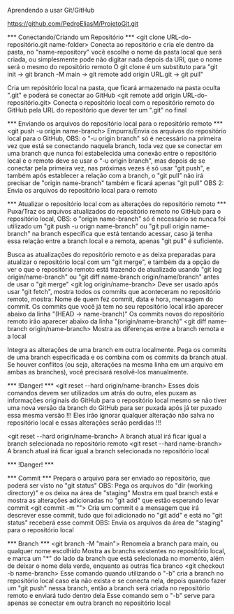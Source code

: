 Aprendendo a usar Git/GitHub

https://github.com/PedroEliasM/ProjetoGit.git


*** Conectando/Criando um Repositório ***
<git clone URL-do-repositório.git name-folder> Conecta ao repositório e cria ele dentro da pasta, no "name-repository" você escolhe o
nome da pasta local que será criada, ou simplesmente pode não digitar nada depois da URl, que o nome será o mesmo do repositório remoto
O git clone é um substituto para "git init -> git branch -M main -> git remote add origin URL.git -> git pull"

<git init> Cria um repósitório local na pasta, que ficará armazenado na pasta oculta ".git" e poderá se conectar ao GitHub
<git remote add origin URL-do-repositório.git> Conecta o repositório local com o repositório remoto do GitHub  pela URL do repositório
que dever ter um ".git" no final


*** Enviando os arquivos do repositório local para o repositório remoto ***
<git push -u origin name-branch> Empurra/Envia os arquivos do repositório local para o GitHub,
OBS: o "-u origin branch" só é necessário na primeira vez que está se conectando naquela branch, toda vez que se conectar em uma branch
que nunca foi estabelecida uma conexão entre o repositório local e o remoto deve se usar o "-u origin branch", mas depois de se conectar
pela primeira vez, nas próximas vezes é só usar "git push", e também após establecer a relação com a branch, o "git pull" não irá precisar
de "origin name-branch" também e ficará apenas "git pull"
OBS 2: Envia os arquivos do repositório local para o remoto


*** Atualizar o repositório local com as alterações do repositório remoto ***
<git pull origin name-branch> Puxa/Traz os arquivos atualizados do repositório remoto no GitHub para o repositório local,
OBS: o "origin name-branch" só é necessário se nunca foi utilizado um "git push -u orign name-branch" ou "git pull origin name-branch"
na branch específica que está tentando acessar, caso já tenha essa relação entre a branch local e a remota, apenas "git pull" é suficiente.

<git fetch> Busca as atualizações do repositório remoto e as deixa preparadas para atualizar o repositório local com um "git merge",
e também da a opção de ver o que o repositório remoto está trazendo de atualizado usando "git log origin/name-branch" ou
"git diff name-branch origin/name/branch" antes de usar o "git merge"
<git log origin/name-branch> Deve ser usado após usar "git fetch", mostra todos os commits que aconteceram no repositório remoto,
mostra: Nome de quem fez commit, data e hora, mensagem do commit.
Os commits que você já tem no seu repositório local irão aparecer abaixo da linha "(HEAD -> name-branch)"
Os commits novos do repositório remoto irão aparecer abaixo da linha "(origin/name-branch)"
<git diff name-branch origin/name-branch> Mostra as diferenças entre a branch remota e a local

<git merge> Integra as alterações de uma branch em outra localmente. Pega os commits de uma branch especificada e os combina com os
commits da branch atual. Se houver conflitos (ou seja, alterações na mesma linha em um arquivo em ambas as branches), você precisará
resolvê-los manualmente.

*** !Danger! ***
<git fetch origin name-branch>
<git reset --hard origin/name-branch>
Esses dois comandos devem ser utilizados um atrás do outro, eles puxam as informações originais do GitHub para o repositório local mesmo se não tiver uma nova versão da branch do GitHub para ser puxada após já ter puxado essa mesma versão
!!! Eles irão ignorar qualquer alteração não salva no repositório local e essas alterações serão perdidas !!!

<git reset --hard origin/name-branch> A branch atual irá ficar igual a branch selecionada no repositório remoto
<git reset --hard name-branch> A branch atual irá ficar igual a branch selecionada no repositório local

*** !Danger! ***


*** Commit ***
<git add> Prepara o arquivo para ser enviado ao repositório, que poderá ser visto no "git status"
OBS: Pega os arquivos do "dir (working directory)" e os deixa na área de "staging"
<git status> Mostra em qual branch está e mostra as alterações adicionadas no "git add" que estão esperando levar commit
<git commit -m ""> Cria um commit e a mensagem que irá descrever esse commit, tudo que foi adicionado no "git add" e está no "git status" 
receberá esse commit
OBS: Envia os arquivos da área de "staging" para o repositório local


*** Branch ***
<git branch -M "main"> Renomeia a branch para main, ou qualquer nome escolhido
<git branch> Mostra as branchs existentes no repositório local, e marca um "*" do lado da branch que está selecionada no momento, além
de deixar o nome dela verde, enquanto as outras fica branco
<git checkout -b name-branch> Esse comando quando utilizando o "-b" cria a branch no repositório local caso ela não exista e se conecta nela,
depois quando fazer um "git push" nessa branch, então a branch será criada no repositório remoto e enviará tudo dentro dela
<git checkout name-branch> Esse comando sem o "-b" serve para apenas se conectar em outra branch no repositório local